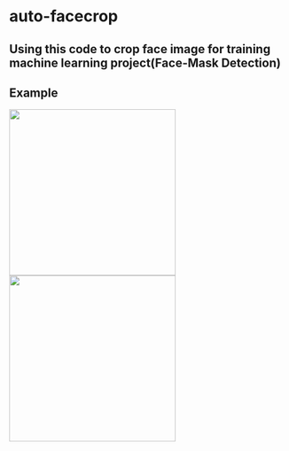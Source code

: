 # auto-facecrop
## Using this code to crop face image for training machine learning project(Face-Mask Detection)
## Example

<p float="left">
  <img src="https://user-images.githubusercontent.com/79236612/149900767-e876c758-3e69-4ed3-8750-f54d5ebff3ae.jpg" width="300" />
  <img src="https://user-images.githubusercontent.com/79236612/149901566-21f59cc2-fc91-4de5-82b0-83cf2d1c4cae.png" width="300" /> 
</p>

